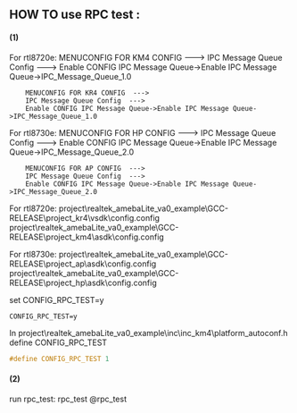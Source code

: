 ## HOW TO use RPC test :

####  (1) <Enable RPC test config>

For rtl8720e:
        MENUCONFIG FOR KM4 CONFIG  --->
        IPC Message Queue Config  --->
        Enable CONFIG IPC Message Queue->Enable IPC Message Queue->IPC_Message_Queue_1.0

        MENUCONFIG FOR KR4 CONFIG  --->
        IPC Message Queue Config  --->
        Enable CONFIG IPC Message Queue->Enable IPC Message Queue->IPC_Message_Queue_1.0
For rtl8730e:
        MENUCONFIG FOR HP CONFIG  --->
        IPC Message Queue Config  --->
        Enable CONFIG IPC Message Queue->Enable IPC Message Queue->IPC_Message_Queue_2.0

        MENUCONFIG FOR AP CONFIG  --->
        IPC Message Queue Config  --->
        Enable CONFIG IPC Message Queue->Enable IPC Message Queue->IPC_Message_Queue_2.0


For rtl8720e:
project\realtek_amebaLite_va0_example\GCC-RELEASE\project_kr4\vsdk\config\.config
project\realtek_amebaLite_va0_example\GCC-RELEASE\project_km4\asdk\config\.config

For rtl8730e:
project\realtek_amebaLite_va0_example\GCC-RELEASE\project_ap\asdk\config\.config
project\realtek_amebaLite_va0_example\GCC-RELEASE\project_hp\asdk\config\.config

set CONFIG_RPC_TEST=y

```shell
CONFIG_RPC_TEST=y
```

In project\realtek_amebaLite_va0_example\inc\inc_km4\platform_autoconf.h define CONFIG_RPC_TEST

```c
#define CONFIG_RPC_TEST 1
```

####  (2) <Test case>

run rpc_test:
rpc_test
@rpc_test

